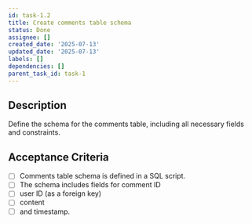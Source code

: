 ```yaml
---
id: task-1.2
title: Create comments table schema
status: Done
assignee: []
created_date: '2025-07-13'
updated_date: '2025-07-13'
labels: []
dependencies: []
parent_task_id: task-1
---
```


## Description

Define the schema for the comments table, including all necessary fields and constraints.

## Acceptance Criteria

- [ ] Comments table schema is defined in a SQL script.
- [ ] The schema includes fields for comment ID
- [ ] user ID (as a foreign key)
- [ ] content
- [ ] and timestamp.
